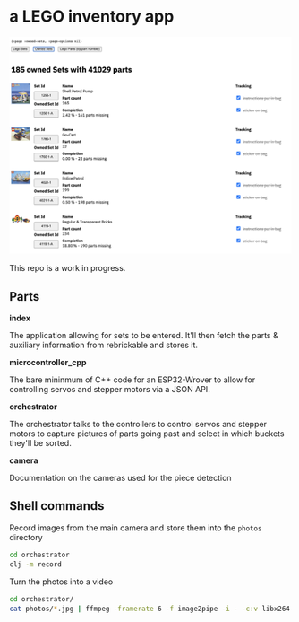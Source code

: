 # a LEGO inventory app

![Screenshot](./assets/screenshot.png)

This repo is a work in progress.

## Parts

**index**

The application allowing for sets to be entered. It'll then fetch the parts & auxiliary information from rebrickable and stores it.

**microcontroller_cpp**

The bare mininmum of C++ code for an ESP32-Wrover to allow for controlling servos and stepper motors via a JSON API.

**orchestrator**

The orchestrator talks to the controllers to control servos and stepper motors to capture pictures of parts going past and select in which buckets they'll be sorted.

**camera**

Documentation on the cameras used for the piece detection


## Shell commands

Record images from the main camera and store them into the `photos` directory

```bash
cd orchestrator
clj -m record
```

Turn the photos into a video

```bash
cd orchestrator/
cat photos/*.jpg | ffmpeg -framerate 6 -f image2pipe -i - -c:v libx264 -r 30 -pix_fmt yuv420p output.mp4
```
